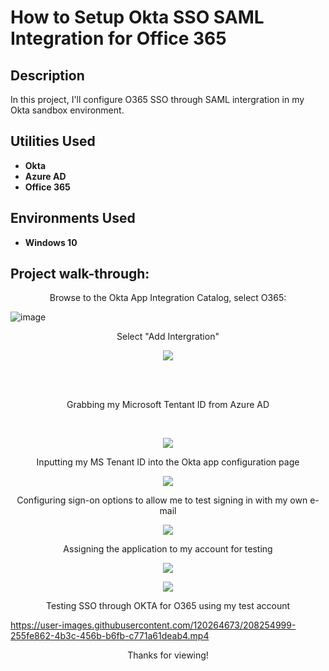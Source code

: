 <h1>How to Setup Okta SSO SAML Integration for Office 365
</h1>


<h2>Description</h2>
In this project, I'll configure O365 SSO through SAML intergration in my Okta sandbox environment.
<br />


<h2>Utilities Used</h2>

- <b>Okta</b> 
- <b>Azure AD</b>
- <b>Office 365</b>

<h2>Environments Used </h2>

- <b>Windows 10</b>

<h2>Project walk-through:</h2>


<p align="center">
Browse to the Okta App Integration Catalog, select O365:



 <br/>

![image](https://user-images.githubusercontent.com/120264673/208254539-71a84f46-a9e3-4549-97f8-3b27cf2fc152.png)

<p align="center">
Select "Add Intergration"
<br/>


<p align="center">
  <img src="https://user-images.githubusercontent.com/120264673/208254583-b09621f3-e716-40d5-a942-6b255dabe97a.png" />
</p>




<br />
<br />
<p align="center">
Grabbing my Microsoft Tentant ID from
 Azure AD



<br/>
</p>

<br/>
<p align="center">
  <img src="https://user-images.githubusercontent.com/120264673/208254667-ef3a2817-ab9d-48a4-b8d4-d312997fa9ec.png" />
</p>

<p align="center">
Inputting my MS Tenant ID into the Okta app configuration page


<br/>
<p align="center">
  <img src="https://user-images.githubusercontent.com/120264673/208254700-081e0281-0211-4589-849b-f49d1d00e617.png" />
</p>




<p align="center">
Configuring sign-on options to allow me to test signing in with my own e-mail




<br/>
<p align="center">
  <img src="https://user-images.githubusercontent.com/120264673/208254729-ca0dc619-e7ac-44a2-938b-cc9725ee161c.png" />
</p>






<p align= "center">
Assigning the application to my account for testing 

<p align="center">
  <img src="https://user-images.githubusercontent.com/120264673/208254774-6ea49c21-353c-49fa-8da9-715e4c7faade.png" />
</p>


  <p align="center">
  <img src="https://user-images.githubusercontent.com/120264673/208254791-dcc5ff22-36bc-4ac5-9752-126cdaec66bb.png" />
</p>







<p align= "center">
Testing SSO through OKTA for O365 using my test account
</p>

 







https://user-images.githubusercontent.com/120264673/208254999-255fe862-4b3c-456b-b6fb-c771a61deab4.mp4














<p align= "center">
Thanks for viewing!
</p>

<!--
 ```diff
- text in red
+ text in green
! text in orange
# text in gray
@@ text in purple (and bold)@@
```
--!>
